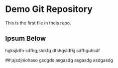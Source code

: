 # Demo Git Repository

This is the first file in theis repo.

## Ipsum Below

hgksjldfn sdfhg;sldkfg  dfshgsldfkj sdfhguhsdf 

##;ajsdjniohaso
gsdgds
asgasdg
asgasdg
asdgasdg